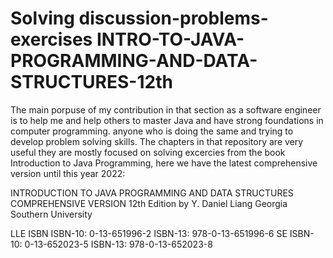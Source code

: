 # Solving discussion-problems-exercises INTRO-TO-JAVA-PROGRAMMING-AND-DATA-STRUCTURES-12th

The main porpuse of my contribution in that section as a software engineer is to help me and help others to master Java and have strong foundations in computer programming. anyone who is doing the same and trying to develop problem solving skills. The chapters in that repository are very useful they are mostly focused on solving excercies from the book Introduction to Java Programming, here we have the latest comprehensive version until this year 2022:

INTRODUCTION TO JAVA PROGRAMMING AND DATA STRUCTURES COMPREHENSIVE VERSION 12th Edition by Y. Daniel Liang Georgia Southern University

LLE ISBN
ISBN-10: 0-13-651996-2
ISBN-13: 978-0-13-651996-6
SE
ISBN-10: 0-13-652023-5
ISBN-13: 978-0-13-652023-8
